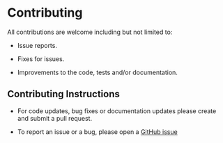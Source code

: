 # Contributing

All contributions are welcome including but not limited to:

- Issue reports.

- Fixes for issues.

- Improvements to the code, tests and/or documentation.

## Contributing Instructions

- For code updates, bug fixes or documentation updates please create and submit a pull request.

- To report an issue or a bug, please open a [GitHub issue](https://github.com/tom-halpin/dallying-with-DALL-E/issues/new)
